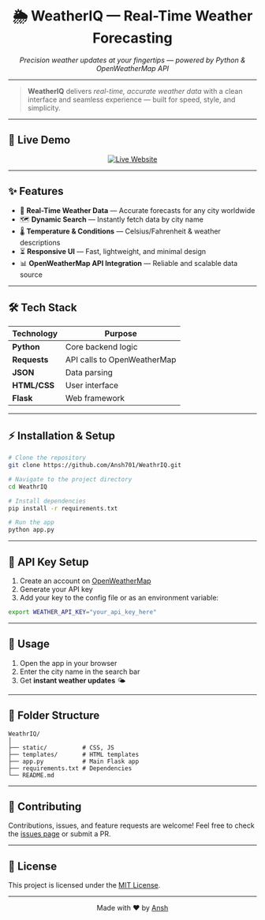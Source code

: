 
<h1 align="center">🌦️ WeatherIQ — Real-Time Weather Forecasting</h1>

<p align="center">
  <em>Precision weather updates at your fingertips — powered by Python & OpenWeatherMap API</em>
</p>

---

> **WeatherIQ** delivers *real-time, accurate weather data* with a clean interface and seamless experience — built for speed, style, and simplicity.

---

## 🚀 Live Demo  
<p align="center">
  <a href="https://weathriq.onrender.com" target="_blank">
    <img src="https://img.shields.io/badge/🌐%20View%20Live%20Website-0A66C2?style=for-the-badge&logoColor=white" alt="Live Website" />
  </a>
</p>

---

## ✨ Features

- 📍 **Real-Time Weather Data** — Accurate forecasts for any city worldwide  
- 🗺 **Dynamic Search** — Instantly fetch data by city name  
- 🌡 **Temperature & Conditions** — Celsius/Fahrenheit & weather descriptions  
- ⏳ **Responsive UI** — Fast, lightweight, and minimal design  
- 📊 **OpenWeatherMap API Integration** — Reliable and scalable data source  

---

## 🛠️ Tech Stack

| Technology | Purpose |
|------------|---------|
| **Python** | Core backend logic |
| **Requests** | API calls to OpenWeatherMap |
| **JSON** | Data parsing |
| **HTML/CSS** | User interface |
| **Flask** | Web framework |

---

## ⚡ Installation & Setup

```bash
# Clone the repository
git clone https://github.com/Ansh701/WeathrIQ.git

# Navigate to the project directory
cd WeathrIQ

# Install dependencies
pip install -r requirements.txt

# Run the app
python app.py
````

---

## 🔑 API Key Setup

1. Create an account on [OpenWeatherMap](https://openweathermap.org/api)
2. Generate your API key
3. Add your key to the config file or as an environment variable:

```bash
export WEATHER_API_KEY="your_api_key_here"
```

---

## 📌 Usage

1. Open the app in your browser
2. Enter the city name in the search bar
3. Get **instant weather updates** 🌤

---

## 📂 Folder Structure

```
WeathrIQ/
│
├── static/          # CSS, JS
├── templates/       # HTML templates
├── app.py           # Main Flask app
├── requirements.txt # Dependencies
└── README.md
```

---

## 🤝 Contributing

Contributions, issues, and feature requests are welcome!
Feel free to check the [issues page](https://github.com/Ansh701/WeathrIQ/issues) or submit a PR.

---

## 📜 License

This project is licensed under the [MIT License](LICENSE).

---

<p align="center">Made with ❤️ by <a href="https://www.linkedin.com/in/ansh0">Ansh</a></p>


